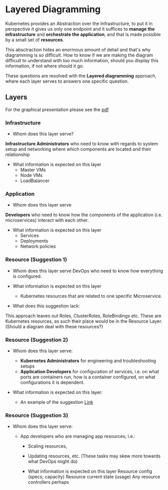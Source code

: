 # Layered Diagramming

Kubernetes provides an Abstraction over the Infrastructure, to put it in perspective it gives us only one endpoint and it suffices to **manage the infrastructure** and **orchestrate the application**, and that is made possible by a small set of **resources**. 

This absctraction hides an enormous amount of detail and that's why diagramming is so difficult. How to know if we are making the diagram difficult to understand with too much information, should you display this information, if not where should it go.

These questions are resolved with the **Layered diagramming** approach, where each layer serves to answers one specific question.

## Layers
For the graphical presentation please see the [pdf](./Layers.pdf)

### Infrastructure
* Whom does this layer serve?

**Infrastructure Administrators** who need to know with regards to system setup and networking where which components are located and their relationship
* What information is expected on this layer
    * Master VMs
    * Node VMs
    * LoadBalancer


### Application
* Whom does this layer serve

**Developers** who need to know how the components of the application (i.e. microservices) interact with each other.
* What information is expected on this layer
    * Services
    * Deployments
    * Network policies

### Resource (Suggestion 1)

* Whom does this layer serve
DevOps who need to know how everything is configured.

* What information is expected on this layer
    * Kubernetes resources that are related to one specific Microservice.

* What does this suggestion lack:

This approach leaves out Roles, ClusterRoles, RoleBindings etc. These are Kubernetes resources, as such their place would be in the Resource Layer.
(Should a diagram deal with these resources?)

### Resource (Suggestion 2)
* Whom does this layer serve:

    * **Kubernetes Administrators** for engineering and troubleshooting setups
    * **Application Developers** for configuration of services, i.e. on what ports are containers run, how is a container configured, on what configurations it is dependent.

* What information is expected on this layer:
    * An example of the suggestion [Link](https://blog.openshift.com/kdl-notation-kubernetes-app-deploy/)


### Resource (Suggestion 3)
* Whom does this layer serve:

    * App developers who are managing app resources; i.e.:
        * Scaling resources, 
        * Updating resources, etc. 
        (These tasks may skew more towards what DevOps might do)

        * What information is expected on this layer
        Resource config (specs; capacity)
        Resource current state (usage)
        Any resource controllers perhaps